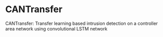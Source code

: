 # CANTransfer
CANTransfer: Transfer learning based intrusion detection on a controller area network using convolutional LSTM network

